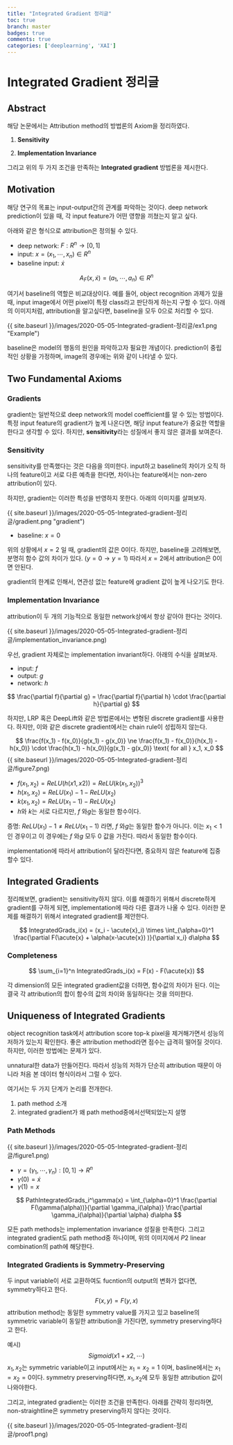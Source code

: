 ```yaml
---
title: "Integrated Gradient 정리글"
toc: true
branch: master
badges: true
comments: true
categories: ['deeplearning', 'XAI']
---
```




# Integrated Gradient 정리글



## Abstract

해당 논문에서는 Attribution method의 방법론의 Axiom을 정리하였다.

1. **Sensitivity**

2. **Implementation Invariance**

그리고 위의 두 가지 조건을 만족하는 **Integrated gradient** 방법론을 제시한다.



## Motivation



해당 연구의 목표는 input-output간의 관계를 파악하는 것이다. deep network prediction이 있을 때, 각 input feature가 어떤 영향을 끼쳤는지 알고 싶다.



아래와 같은 형식으로 attribution은 정의될 수 있다.

- deep network: $F: R^n \rightarrow [0, 1]$
- input: $x = (x_1, \cdots, x_n) \in R^n$
- baseline input: $\acute{x}$

$$
A_F(x, \acute{x}) = (a_1, \cdots, a_n) \in R^n
$$

여기서 baseline의 역할은 비교대상이다. 예를 들어, object recognition 과제가 있을 때, input image에서 어떤 pixel이 특정 class라고 판단하게 하는지 구할 수 있다.  아래의 이미지처럼, attribution을 알고싶다면, baseline을 모두 0으로 처리할 수 있다.

![](){{ site.baseurl }}/images/2020-05-05-Integrated-gradient-정리글/ex1.png "Example")

baseline은 model의 행동의 원인을 파악하고자 필요한 개념이다. prediction이 중립적인 상황을 가정하며, image의 경우에는 위와 같이 나타낼 수 있다.



## Two Fundamental Axioms



### Gradients

gradient는 일반적으로 deep network의 model coefficient를 알 수 있는 방법이다. 특정 input feature의 gradient가 높게 나온다면, 해당 input feature가 중요한 역할을 한다고 생각할 수 있다. 하지만, **sensitivity**라는 성질에서 좋지 않은 결과를 보여준다.

### Sensitivity

sensitivity를 만족했다는 것은 다음을 의미한다. input하고 baseline의 차이가 오직 하나의 feature이고 서로 다른 예측을 한다면, 차이나는 feature에서는 non-zero attribution이 있다.

하지만, gradient는 이러한 특성을 반영하지 못한다. 아래의 이미지를 살펴보자.

![](){{ site.baseurl }}/images/2020-05-05-Integrated-gradient-정리글/gradient.png "gradient")

- baseline: $x=0$

위의 상황에서 $x=2$ 일 때, gradient의 값은 0이다. 하지만, baseline을 고려해보면, 분명히 함수 값의 차이가 있다. ($y=0 \rightarrow y = 1$) 따라서 $x=2$에서 attribution은 0이면 안된다.

gradient의 한계로 인해서, 연관성 없는 feature에 gradient 값이 높게 나오기도 한다.

### Implementation Invariance

attribution이 두 개의 기능적으로 동일한 network상에서 항상 같아야 한다는 것이다.

![](){{ site.baseurl }}/images/2020-05-05-Integrated-gradient-정리글/implementation_invariance.png)

우선, gradient 자체로는 implementation invariant하다.  아래의 수식을 살펴보자. 

- input: $f$
- output: $g$
- network: $h$

$$
\frac{\partial f}{\partial g} = \frac{\partial f}{\partial h} \cdot \frac{\partial h}{\partial g}
$$

하지만, LRP 혹은 DeepLift와 같은 방법론에서는 변형된 discrete gradient를 사용한다. 하지만, 이와 같은 discrete gradient에서는 chain rule이 성립하지 않는다.


$$
\frac{f(x_1) - f(x_0)}{g(x_1) - g(x_0)} \ne \frac{f(x_1) - f(x_0)}{h(x_1) - h(x_0)} \cdot \frac{h(x_1) - h(x_0)}{g(x_1) - g(x_0)} \text{   for all  } x_1, x_0
$$
![](){{ site.baseurl }}/images/2020-05-05-Integrated-gradient-정리글/figure7.png)



- $f(x_1, x_2) = ReLU(h(x1, x2)) = ReLU(k(x_1, x_2))^3$
- $h(x_1, x_2) = ReLU(x_1) - 1 - ReLU(x_2)$
- $k(x_1, x_2) = ReLU(x_1 - 1) - ReLU(x_2)$
- $h$와 $k$는 서로 다르지만, $f$ 와$g$는 동일한 함수이다.

증명: $ReLU(x_1) - 1 \ne ReLU(x_1 - 1)$ 라면,  $f$ 와$g$는 동일한 함수가 아니다. 이는 $x_1 < 1$인 경우이고 이 경우에는  $f$ 와$g$ 모두 0 값을 가진다. 따라서 동일한 함수이다.

implementation에 따라서 attribution이 달라진다면, 중요하지 않은 feature에 집중할수 있다.





## Integrated Gradients

정리해보면, gradient는 sensitivity하지 않다. 이를 해결하기 위해서 discrete하게 gradient를 구하게 되면, implementation에 따라 다른 결과가 나올 수 있다. 이러한 문제를 해결하기 위해서 integrated gradient를 제안한다.


$$
IntegratedGrads_i(x) = (x_i - \acute{x}_i) \times \int_{\alpha=0}^1 \frac{\partial F(\acute{x} + \alpha(x-\acute{x}) )}{\partial x_i} d\alpha
$$

### Completeness

$$
\sum_{i=1}^n IntegratedGrads_i(x) = F(x) - F(\acute{x})
$$

각 dimension의 모든 integrated gradient값을 더하면, 함수값의 차이가 된다. 이는 결국 각 attribution의 합이 함수의 값의 차이와 동일하다는 것을 의미한다.







## Uniqueness of Integrated Gradients

object recognition task에서 attribution score top-k pixel을 제거해가면서 성능의 저하가 있는지 확인한다. 좋은 attribution method라면 점수는 급격히 떨어질 것이다. 하지만, 이러한 방법에는 문제가 있다.

unnatural한 data가 만들어진다. 따라서 성능의 저하가 단순히 attribution 때문이 아니라 처음 본 데이터 형식이라서 그럴 수 있다.

여기서는 두 가지 단계가 논리를 전개한다.

1. path method 소개
2. integrated gradient가 왜 path method중에서선택되었는지 설명



### Path Methods

![](){{ site.baseurl }}/images/2020-05-05-Integrated-gradient-정리글/figure1.png)

- $\gamma = (\gamma_1, \cdots, \gamma_n) : [0, 1] \rightarrow R^n$
- $\gamma(0) = \acute{x}$
- $\gamma(1) = x$

$$
PathIntegratedGrads_i^\gamma(x) = \int_{\alpha=0}^1 \frac{\partial F(\gamma(\alpha))}{\partial \gamma_i(\alpha)} \frac{\partial \gamma_i(\alpha)}{\partial \alpha} d\alpha
$$



모든 path methods는 implementation invariance 성질을 만족한다. 그리고 integrated gradient도 path method중 하나이며,  위의 이미지에서 $P2$ linear combination의 path에 해당한다.

### Integrated Gradients is Symmetry-Preserving

두 input variable이 서로 교환하여도 fucntion의 output의 변화가 없다면, symmetry하다고 한다.
$$
F(x, y) = F(y, x)
$$
attribution method는 동일한 symmetry value를 가지고 있고 baseline의 symmetric variable이 동일한 attribution을 가진다면, symmetry preserving하다고 한다. 

예시) 
$$
Sigmoid(x1 + x2, \cdots)
$$
$x_1, x_2$는 symmetric variable이고 input에서는 $x_1=x_2=1$ 이며, basline에서는 $x_1=x_2=0$이다. symmetry preserving하다면, $x_1, x_2$에 모두 동일한 attribution 값이 나와야한다.



그리고, integrated gradient는 이러한 조건을 만족한다. 아래를 간략히 정리하면, non-straightline은 symmetry preserving하지 않다는 것이다.

![](){{ site.baseurl }}/images/2020-05-05-Integrated-gradient-정리글/proof1.png)

